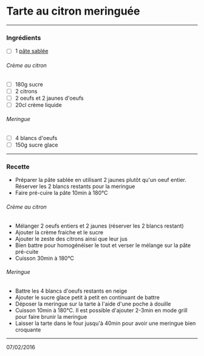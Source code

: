 # Tarte au citron meringuée

---

### Ingrédients

- [ ] 1 [pâte sablée](./pate_sablee.md)

###### Crème au citron

- [ ] 180g sucre
- [ ] 2 citrons
- [ ] 2 oeufs et 2 jaunes d'oeufs
- [ ] 20cl crème liquide

###### Meringue

- [ ] 4 blancs d'oeufs
- [ ] 150g sucre glace

---

### Recette

- Préparer la pâte sablée en utilisant 2 jaunes plutôt qu'un oeuf entier. Réserver les 2 blancs restants pour la meringue
- Faire pré-cuire la pâte 10min à 180°C

###### Crème au citron

- Mélanger 2 oeufs entiers et 2 jaunes (réserver les 2 blancs restant)
- Ajouter la crème fraiche et le sucre
- Ajouter le zeste des citrons ainsi que leur jus
- Bien battre pour homogénéiser le tout et verser le mélange sur la pâte pré-cuite
- Cuisson 30min à 180°C

###### Meringue

- Battre les 4 blancs d'oeufs restants en neige
- Ajouter le sucre glace petit à petit en continuant de battre
- Déposer la meringue sur la tarte à l'aide d'une poche à douille
- Cuisson 10min à 180°C. Il est possible d'ajouter 2-3min en mode grill pour faire brunir la meringue 
- Laisser la tarte dans le four jusqu'à 40min pour avoir une meringue bien croquante

---

07/02/2016
